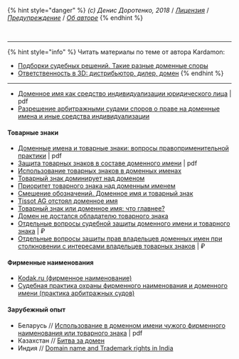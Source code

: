 {% hint style="danger" %}
*(c) Денис Доротенко, 2018* / *[Лицензия](https://github.com/xCounsel/kardamon/blob/master/Russian/LICENSE.md)* / *[Предупреждение](https://github.com/xCounsel/kardamon/blob/master/Russian/DISCLAIMER.md)* / *[Об авторе](http://dorotenko.pro/about/)*
{% endhint %}

<br/>

----
{% hint style="info" %}
Читать материалы по теме от автора Kardamon:

* [Подборки судебных решений. Такие разные доменные споры](http://dorotenko.pro/court-cases-domains/)
* [Ответственность в 3D: дистрибьютор, дилер, домен](http://dorotenko.pro/dealers-and-domains/)
{% endhint %}

----


* [Доменное имя как средство индивидуализации юридического лица](https://cyberleninka.ru/article/v/domennoe-imya-kak-sredstvo-individualizatsii-yuridicheskogo-litsa) | pdf
* [Разрешение арбитражными судами споров о праве на доменные имена и иные средства индивидуализации](http://vestnik.uapa.ru/en/issue/2013/03/34/?print)

#### Товарные знаки

* [Доменные имена и товарные знаки: вопросы правоприменительной практики](https://cyberleninka.ru/article/v/domennye-imena-i-tovarnye-znaki-voprosy-pravoprimenitelnoy-praktiki) | pdf
* [Защита товарных знаков в составе доменного имени](https://cyberleninka.ru/article/v/zaschita-tovarnyh-znakov-v-sostave-domennogo-imeni) | pdf
* [Использование товарных знаков в доменных именах](http://ipcmagazine.ru/trademark-law/the-use-of-trademarks-in-domain-names)
* [Товарный знак доминирует над доменом](https://www.gazeta.ru/business/2010/07/13/3397240.shtml)
* [Приоритет товарного знака над доменным именем](http://bda-expert.com/2010/07/prioritet-tovarnogo-znaka-nad-domennym-imenem/)
* [Смешение обозначений. Доменное имя и товарный знак](https://vitvet.com/blog/gkorotkevich/smeshenie_oboznachenij_domennoe_imya_i_tovarnyj_znak/)
* [Tissot AG отстоял доменное имя](https://www.kommersant.ru/doc/1874135)
* [Товарный знак или доменное имя: что главнее?](http://rapsinews.ru/judicial_analyst/20100715/250398792.html)
* [Домен не достался обладателю товарного знака](https://habr.com/company/webnames/blog/170359/)
* [Отдельные вопросы судебной защиты доменного имени и товарного знака](https://zakon.ru/publication/igzakon/5589) | ₽
* [Отдельные вопросы защиты прав владельцев доменных имен при столкновении с интересами владельцев товарных знаков](http://base.garant.ru/57514964/) | ₽

#### Фирменные наименования

* [Kodak.ru (фирменное наименование)](https://lawbook.online/kniga-grajdanskoe-pravo-rossii/kodakru-firmennoe-naimenovanie-12671.html)
* [Судебная практика охраны фирменного наименования и доменного имени (практика арбитражных судов)](https://wiselawyer.ru/poleznoe/33087-sudebnaya-praktika-okhrany-firmennogo-naimenovaniya-domennogo-imeni)

#### Зарубежный опыт

* Беларусь // [Использование в доменном имени чужого фирменного наименования или товарного знака](http://court.gov.by/upload/111111/v_o_sv_1_15.pdf) | pdf
* Казахстан // [Битва за домен](https://www.zakon.kz/4643476-bitva-za-domen-g.-zapparova-sudja.html)
* Индия // [Domain name and Trademark rights in India](https://www.lexology.com/library/detail.aspx?g=daaafca2-6a68-4134-bd29-27aa941a1f03)
